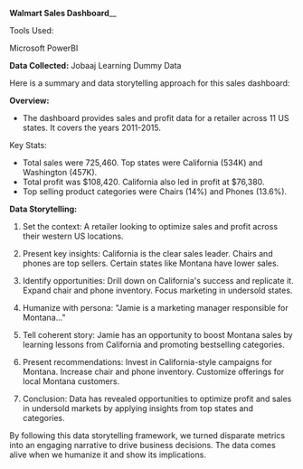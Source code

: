 **Walmart Sales Dashboard**__

Tools Used:

Microsoft PowerBI

**Data Collected:**
Jobaaj Learning Dummy Data

Here is a summary and data storytelling approach for this sales dashboard:

**Overview:**
- The dashboard provides sales and profit data for a retailer across 11 US states. It covers the years 2011-2015.

Key Stats:

- Total sales were 725,460. Top states were California (534K) and Washington (457K).
- Total profit was $108,420. California also led in profit at $76,380.
- Top selling product categories were Chairs (14%) and Phones (13.6%).

**Data Storytelling:**

1. Set the context: A retailer looking to optimize sales and profit across their western US locations. 

2. Present key insights: California is the clear sales leader. Chairs and phones are top sellers. Certain states like Montana have lower sales.

3. Identify opportunities: Drill down on California's success and replicate it. Expand chair and phone inventory. Focus marketing in undersold states.

4. Humanize with persona: "Jamie is a marketing manager responsible for Montana..."

5. Tell coherent story: Jamie has an opportunity to boost Montana sales by learning lessons from California and promoting bestselling categories. 

6. Present recommendations: Invest in California-style campaigns for Montana. Increase chair and phone inventory. Customize offerings for local Montana customers.

7. Conclusion: Data has revealed opportunities to optimize profit and sales in undersold markets by applying insights from top states and categories.

By following this data storytelling framework, we turned disparate metrics into an engaging narrative to drive business decisions. The data comes alive when we humanize it and show its implications.
